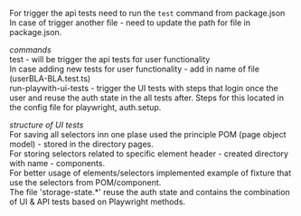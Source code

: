 For trigger the api tests need to run the `test` command from package.json \
In case of trigger another file - need to update the path for file in package.json.

_commands_ \
test - will be trigger the api tests for user functionality \
In case adding new tests for user functionality - add in name of file (userBLA-BLA.test.ts) \
run-playwith-ui-tests - trigger the UI tests with steps that login once the user and reuse the auth state in the all tests after. Steps for this located in the config file for playwright, auth.setup.

_structure of UI tests_ \
For saving all selectors inn one plase used the principle POM (page object model) - stored in the directory pages. \
For storing selectors related to specific element header - created directory with name - components. \
For better usage of elements/selectors implemented example of fixture that use the selectors from POM/component. \
The file 'storage-state.\*' reuse the auth state and contains the combination of UI & API tests based on Playwright methods.
